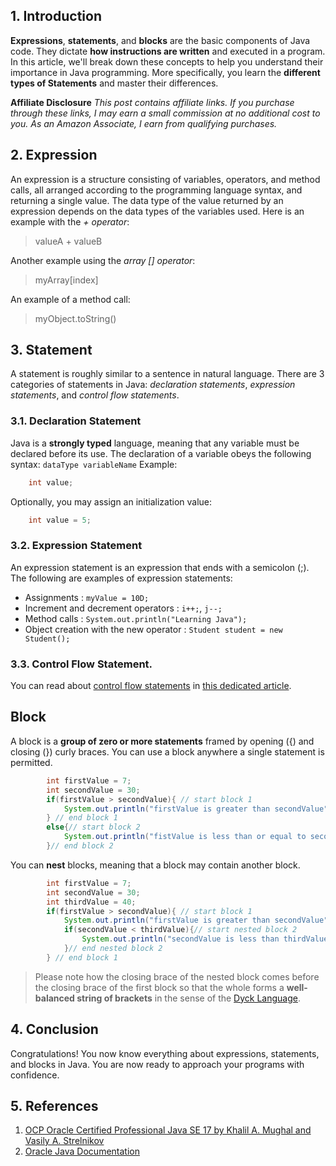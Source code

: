## 1. Introduction
**Expressions**, **statements**, and **blocks** are the basic components of Java code. They dictate **how instructions are written** and executed in a program. In this article, we'll break down these concepts to help you understand their importance in Java programming. More specifically, you learn the **different types of Statements** and master their differences.

**Affiliate Disclosure**
_This post contains affiliate links. If you purchase through these links, I may earn a small commission at no additional cost to you. As an Amazon Associate, I earn from qualifying purchases._

## 2. Expression
An expression is a structure consisting of variables, operators, and method calls, all arranged according to the programming language syntax, and returning a single value. The data type of the value returned by an expression depends on the data types of the variables used.
Here is an example with the *+ operator*:


>valueA + valueB


Another example using the *array [] operator*:


>myArray[index]


An example of a method call:

>myObject.toString()


## 3. Statement
A statement is roughly similar to a sentence in natural language. There are 3 categories of statements in Java: *declaration statements*, *expression statements*, and *control flow statements*.
### 3.1. Declaration Statement
Java is a **strongly typed** language, meaning that any variable must be declared before its use.
The declaration of a variable obeys the following syntax: `dataType variableName`
Example:

```java
	int value;
```

Optionally, you may assign an initialization value:

```java
	int value = 5;
```

### 3.2. Expression Statement
An expression statement is an expression that ends with a semicolon (;).
The following are examples of expression statements:
- Assignments : `myValue = 10D;`
- Increment and decrement operators : `i++;`, `j--;`
- Method calls : `System.out.println("Learning Java");`
- Object creation with the new operator : `Student student = new Student();`

### 3.3. Control Flow Statement.
You can read about [control flow statements](https://nkamphoa.com/flow-control-statements-in-java) in [this dedicated article](https://nkamphoa.com/flow-control-statements-in-java).

## Block
A block is a **group of zero or more statements** framed by opening ({) and closing (}) curly braces. You can use a block anywhere a single statement is permitted.

```java
        int firstValue = 7;
        int secondValue = 30;
        if(firstValue > secondValue){ // start block 1
            System.out.println("firstValue is greater than secondValue");
        } // end block 1
        else{// start block 2
            System.out.println("fistValue is less than or equal to secondValue");
        }// end block 2
```

You can **nest** blocks, meaning that a block may contain another block.

```java
        int firstValue = 7;
        int secondValue = 30;
        int thirdValue = 40;
        if(firstValue > secondValue){ // start block 1
            System.out.println("firstValue is greater than secondValue");
            if(secondValue < thirdValue){// start nested block 2
                System.out.println("secondValue is less than thirdValue");
            }// end nested block 2
        } // end block 1
```

>Please note how the closing brace of the nested block comes before the closing brace of the first block so that the whole forms a **well-balanced string of brackets** in the sense of the [Dyck Language](https://en.wikipedia.org/wiki/Dyck_language).

## 4. Conclusion
Congratulations! You now know everything about expressions, statements, and blocks in Java. You are now ready to approach your programs with confidence.

## 5. References
1) [OCP Oracle Certified Professional Java SE 17 by Khalil A. Mughal and Vasily A. Strelnikov](https://amzn.to/3TbEp8D)
2) [Oracle Java Documentation](https://docs.oracle.com/javase/tutorial/)